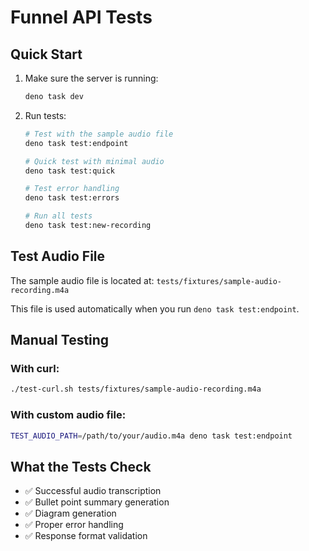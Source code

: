 # Funnel API Tests

## Quick Start

1. Make sure the server is running:
   ```bash
   deno task dev
   ```

2. Run tests:
   ```bash
   # Test with the sample audio file
   deno task test:endpoint

   # Quick test with minimal audio
   deno task test:quick

   # Test error handling
   deno task test:errors

   # Run all tests
   deno task test:new-recording
   ```

## Test Audio File

The sample audio file is located at: `tests/fixtures/sample-audio-recording.m4a`

This file is used automatically when you run `deno task test:endpoint`.

## Manual Testing

### With curl:

```bash
./test-curl.sh tests/fixtures/sample-audio-recording.m4a
```

### With custom audio file:

```bash
TEST_AUDIO_PATH=/path/to/your/audio.m4a deno task test:endpoint
```

## What the Tests Check

- ✅ Successful audio transcription
- ✅ Bullet point summary generation
- ✅ Diagram generation
- ✅ Proper error handling
- ✅ Response format validation
